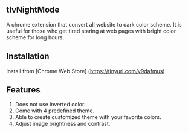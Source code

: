 ## tlvNightMode
A chrome extension that convert all website to dark color scheme.
It is useful for those who get tired staring at web pages with bright color scheme for long hours.

## Installation
Install from [Chrome Web Store] (https://tinyurl.com/y9dafmus)

## Features
1. Does not use inverted color.
2. Come with 4 predefined theme.
3. Able to create customized theme with your favorite colors.
4. Adjust image brightness and contrast.

